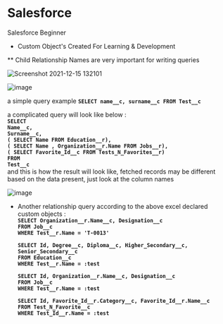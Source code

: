 # Salesforce
Salesforce Beginner

* Custom Object's Created For Learning & Development

 ** Child Relationship Names are very important for writing queries
 
 ![Screenshot 2021-12-15 132101](https://user-images.githubusercontent.com/39646462/146145481-bfdfaaa0-79c2-4988-b1da-57d763815cde.png)


![image](https://user-images.githubusercontent.com/39646462/145045642-411dc057-2b3c-4246-9f63-b3f71580ac89.png)


a simple query example  <b>`SELECT name__c, surname__c FROM Test__c`</b>

a complicated query will look like below : </br>
<b>
  `SELECT` </br>
     `Name__c,` </br>
	 `Surname__c,` </br>
	 `( SELECT Name FROM Education__r),` </br> 
	 `( SELECT Name , Organization__r.Name FROM Jobs__r),` </br>
	 `( SELECT Favorite_Id__c FROM Tests_N_Favorites__r)` </br>
`FROM` </br>
`Test__c` </b>
</br>
and this is how the result will look like, fetched records may be different based on the data present, just look at the column names

![image](https://user-images.githubusercontent.com/39646462/143824551-bd1aa999-7019-493f-9a7f-5252a6a186d5.png) </br>

* Another relationship query according to the above excel declared custom objects : </br>
  <b>`SELECT Organization__r.Name__c, Designation__c`</br>
	`FROM Job__c`</br> 
	   `WHERE Test__r.Name = 'T-0013'`</b> </br>
  
  <b>`SELECT Id, Degree__c, Diploma__c, Higher_Secondary__c, Senior_Secondary__c ` </br>
          `FROM Education__c` </br>
             `WHERE Test__r.Name = :test `</b> </br>
	   
  <b>`SELECT Id, Organization__r.Name__c, Designation__c` </br>
         `FROM Job__c` </br>
           `WHERE Test__r.Name = :test`</b> </br>
	   
  <b> `SELECT Id, Favorite_Id__r.Category__c, Favorite_Id__r.Name__c` </br>
                          `FROM Test_N_Favorite__c`</br>
                           `WHERE Test_Id__r.Name = :test` </b></br>



